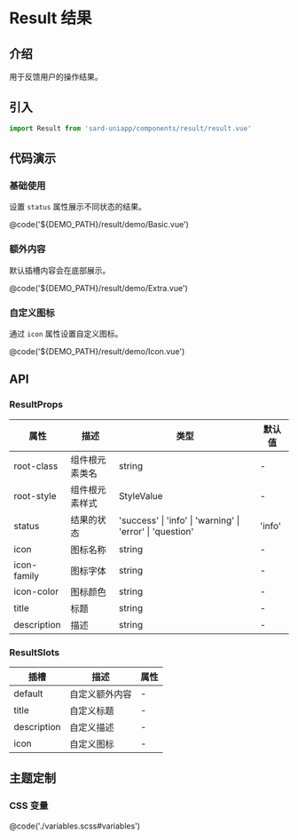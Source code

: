 # Result 结果

## 介绍

用于反馈用户的操作结果。

## 引入

```ts
import Result from 'sard-uniapp/components/result/result.vue'
```

## 代码演示

### 基础使用

设置 `status` 属性展示不同状态的结果。

@code('${DEMO_PATH}/result/demo/Basic.vue')

### 额外内容

默认插槽内容会在底部展示。

@code('${DEMO_PATH}/result/demo/Extra.vue')

### 自定义图标

通过 `icon` 属性设置自定义图标。

@code('${DEMO_PATH}/result/demo/Icon.vue')

## API

### ResultProps

| 属性        | 描述           | 类型                                                      | 默认值 |
| ----------- | -------------- | --------------------------------------------------------- | ------ |
| root-class  | 组件根元素类名 | string                                                    | -      |
| root-style  | 组件根元素样式 | StyleValue                                                | -      |
| status      | 结果的状态     | 'success' \| 'info' \| 'warning' \| 'error' \| 'question' | 'info' |
| icon        | 图标名称       | string                                                    | -      |
| icon-family | 图标字体       | string                                                    | -      |
| icon-color  | 图标颜色       | string                                                    | -      |
| title       | 标题           | string                                                    | -      |
| description | 描述           | string                                                    | -      |

### ResultSlots

| 插槽        | 描述           | 属性 |
| ----------- | -------------- | ---- |
| default     | 自定义额外内容 | -    |
| title       | 自定义标题     | -    |
| description | 自定义描述     | -    |
| icon        | 自定义图标     | -    |

## 主题定制

### CSS 变量

@code('./variables.scss#variables')
